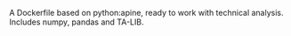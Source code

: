 A Dockerfile based on python:apine, ready to work with technical analysis. Includes numpy, pandas and TA-LIB.
